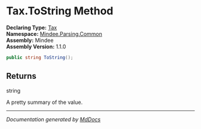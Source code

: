 ﻿<!--  
  <auto-generated>   
    The contents of this file were generated by a tool.  
    Changes to this file may be list if the file is regenerated  
  </auto-generated>   
-->

# Tax.ToString Method

**Declaring Type:** [Tax](../index.md)  
**Namespace:** [Mindee.Parsing.Common](../../index.md)  
**Assembly:** Mindee  
**Assembly Version:** 1.1.0

```csharp
public string ToString();
```

## Returns

string

A pretty summary of the value.

___

*Documentation generated by [MdDocs](https://github.com/ap0llo/mddocs)*
